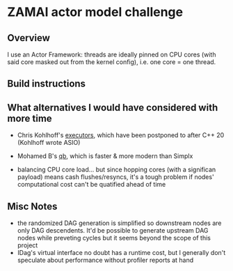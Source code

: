 
# ZAMAI actor model challenge


## Overview

I use an Actor Framework: threads are ideally pinned on CPU cores (with said core masked out from the kernel config), i.e. one core = one thread.


## Build instructions


## What alternatives I would have considered with more time

* Chris Kohlhoff's [executors](https://github.com/executors/executors), which have been postponed to after C++ 20 (Kohlhoff wrote ASIO)
* Mohamed B's [qb](https://github.com/isndev/qb), which is faster & more modern than Simplx

* balancing CPU core load... but since hopping cores (with a significan payload) means cash flushes/resyncs, it's a tough problem if nodes' computational cost can't be quatified ahead of time


## Misc Notes

* the randomized DAG generation is simplified so downstream nodes are only DAG descendents. It'd be possible to generate upstream DAG nodes while preveting cycles but it seems beyond the scope of this project
* IDag's virtual interface no doubt has a runtime cost, but I generally don't speculate about performance without profiler reports at hand

